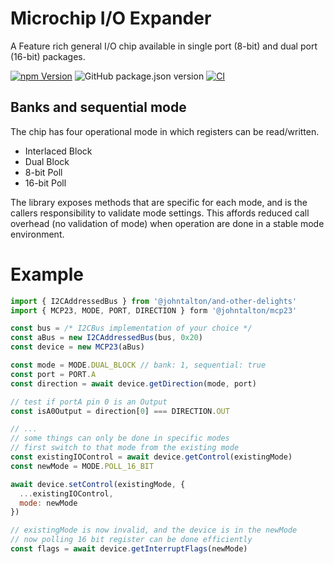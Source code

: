 # Microchip I/O Expander

A Feature rich general I/O chip available in single port (8-bit) and dual port (16-bit) packages.

[![npm Version](http://img.shields.io/npm/v/@johntalton/mcp23.svg)](https://www.npmjs.com/package/@johntalton/mcp23)
![GitHub package.json version](https://img.shields.io/github/package-json/v/johntalton/mcp23)
[![CI](https://github.com/johntalton/mcp23/actions/workflows/CI.yml/badge.svg)](https://github.com/johntalton/mcp23/actions/workflows/CI.yml)

## Banks and sequential mode

The chip has four operational mode in which registers can be read/written.

- Interlaced Block
- Dual Block
- 8-bit Poll
- 16-bit Poll

The library exposes methods that are specific for each mode, and is the callers responsibility to validate mode settings. This affords reduced call overhead (no validation of mode) when operation are done in a stable mode environment.


# Example

```javascript
import { I2CAddressedBus } from '@johntalton/and-other-delights'
import { MCP23, MODE, PORT, DIRECTION } form '@johntalton/mcp23'

const bus = /* I2CBus implementation of your choice */
const aBus = new I2CAddressedBus(bus, 0x20)
const device = new MCP23(aBus)

const mode = MODE.DUAL_BLOCK // bank: 1, sequential: true
const port = PORT.A
const direction = await device.getDirection(mode, port)

// test if portA pin 0 is an Output
const isA0Output = direction[0] === DIRECTION.OUT


```
```javascript
// ...
// some things can only be done in specific modes
// first switch to that mode from the existing mode
const existingIOControl = await device.getControl(existingMode)
const newMode = MODE.POLL_16_BIT

await device.setControl(existingMode, {
  ...existingIOControl,
  mode: newMode
})

// existingMode is now invalid, and the device is in the newMode
// now polling 16 bit register can be done efficiently
const flags = await device.getInterruptFlags(newMode)


```
